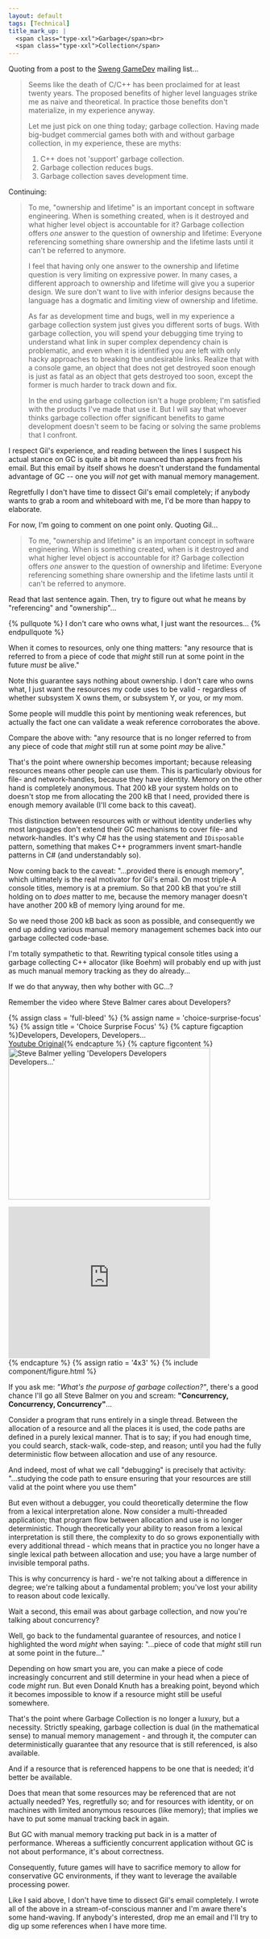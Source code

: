 ```yaml
---
layout: default
tags: [Technical]
title_mark_up: |
  <span class="type-xxl">Garbage</span><br>
  <span class="type-xxl">Collection</span>
---
```


Quoting from a post to the [Sweng GameDev](http://lists.midnightryder.com/listinfo.cgi/sweng-gamedev-midnightryder.com "Software Engineering, as it applies to Game Developers") mailing list...

> Seems like the death of C/C++ has been proclaimed for at
> least twenty years. The proposed benefits of higher level
> languages strike me as naive and theoretical. In practice
> those benefits don't materialize, in my experience anyway.
>
> Let me just pick on one thing today; garbage collection. Having made big-budget commercial games both with and without garbage
> collection, in my experience, these are myths:
>
>   1. C++ does not 'support' garbage collection.
>   2. Garbage collection reduces bugs.
>   3. Garbage collection saves development time.

Continuing:

> To me, "ownership and lifetime" is an important concept in software engineering.  When is something
> created, when is it destroyed and what higher level object is accountable for it? Garbage collection
> offers _one_ answer to the question of ownership and lifetime: Everyone referencing something share
> ownership and the lifetime lasts until it can't be referred to anymore.
> 
> I feel that having only one answer to the ownership and lifetime question is very
> limiting on expressive power. In many cases, a different approach to ownership and lifetime will give you a
> superior design. We sure don't want to live with inferior designs because the language has a dogmatic and
> limiting view of ownership and lifetime.
> 
> As far as development time and bugs, well in my experience a garbage collection system just gives you different
> sorts of bugs. With garbage collection, you will spend your debugging time trying to understand what link in super
> complex dependency chain is problematic, and even when it is identified you are left with only hacky approaches to
> breaking the undesirable links. Realize that with a console game, an object that does not get destroyed soon
> enough is just as fatal as an object that gets destroyed too soon, except the former is much harder to track down and fix.
> 
> In the end using garbage collection isn't a huge problem; I'm satisfied with the products I've made that use it.
> But I will say that whoever thinks garbage collection offer significant benefits to game development doesn't
> seem to be facing or solving the same problems that I confront.
 
I respect Gil's experience, and reading between the lines I suspect his actual stance on GC is quite a bit more
nuanced than appears from his email. But this email by itself shows he doesn't understand the fundamental advantage
of GC -- one you *will not* get with manual memory management.
 
Regretfully I don't have time to dissect Gil's email completely; if anybody wants to grab a room and whiteboard with me, I'd be more than happy to elaborate.
 
For now, I'm going to comment on one point only. Quoting Gil...
 
>To me, "ownership and lifetime" is an important concept in software engineering.  When is something created, when is it destroyed and what higher level object is accountable for it? Garbage collection offers _one_ answer to the question of ownership and lifetime: Everyone referencing something share ownership and the lifetime lasts until it can't be referred to anymore.
 
Read that last sentence again. Then, try to figure out what he means by "referencing" and "ownership"...

{% pullquote %}
  I don't care who owns what, I just want the resources...
{% endpullquote %}

When it comes to resources, only one thing matters: "any resource that is referred to from a piece of code that *might* still run at some point in the future *must* be alive."
 
Note this guarantee says nothing about ownership. I don't care who owns what, I just want the resources my code uses to be valid - regardless of whether subsystem X owns them,  or subsystem Y, or you, or my mom.
 
Some people will muddle this point by mentioning weak references, but actually the fact one can validate a weak reference corroborates the above.
 
Compare the above with: "any resource that is no longer referred to from any
piece of code that *might* still run at some point *may* be alive."
 
That's the point where ownership becomes important; because releasing
resources means other people can use them. This is particularly obvious for file- and
network-handles, because they have identity. Memory on the other hand is completely
anonymous. That 200 kB your system holds on to doesn't stop me from allocating the 200 kB that
I need, provided there is enough memory available (I'll come back to this caveat).
 
This distinction between resources with or without identity underlies why most languages don't extend their GC mechanisms to cover file- and network-handles. It's why C# has the using statement and `IDisposable` pattern, something that makes C++ programmers invent smart-handle patterns in C# (and understandably so).
 
Now coming back to the caveat: "...provided there is enough memory", which ultimately is the real motivator for Gil's email. On most triple-A console titles, memory is at a premium. So that 200 kB that you're still holding on to *does* matter to me, because the memory manager doesn't have another 200 kB of memory lying around for me.
 
So we need those 200 kB back as soon as possible, and consequently we end up adding various manual memory management schemes back into our garbage collected code-base.
 
I'm totally sympathetic to that. Rewriting typical console titles using a garbage collecting C++ allocator (like Boehm) will probably end up with just as much manual memory tracking as they do already...
 
If we do that anyway, then why bother with GC...?
 
Remember the video where Steve Balmer cares about Developers?

{% assign class = 'full-bleed' %}
{% assign name = 'choice-surprise-focus' %}
{% assign title = 'Choice Surprise Focus' %}
{% capture figcaption %}Developers, Developers, Developers...<br><a href="http://www.youtube.com/watch?v=8To-6VIJZRE">Youtube Original</a>{% endcapture %}
{% capture figcontent %}
<img alt="Steve Balmer yelling 'Developers Developers Developers...'" src="/img/posters/steve-balmer-developers.jpg"
     width="400"
     height="300"/>
<div class="fig-content-stretch">
  <iframe width="400" height="300" src="http://www.youtube-nocookie.com/embed/8To-6VIJZRE?rel=0" frameborder="0" allowfullscreen>
  </iframe>
</div>{% endcapture %}
{% assign ratio = '4x3' %}
{% include component/figure.html %}
 
If you ask me: *"What's the purpose of garbage collection?"*, there's a good chance I'll go all Steve Balmer on you and scream: **"Concurrency, Concurrency, Concurrency"**...
 
Consider a program that runs entirely in a single thread. Between the allocation of a resource and all the places it is used, the code paths are defined in a purely lexical manner. That is to say; if you had enough time, you could search, stack-walk, code-step, and reason; until you had the fully deterministic flow between allocation and use of any resource.
 
And indeed, most of what we call "debugging" is precisely that activity: "...studying the code path to ensure ensuring that your resources are still valid at the point where you use them"
 
But even without a debugger, you could theoretically determine the flow from a lexical interpretation alone. Now consider a multi-threaded application; that program flow between allocation and use is no longer deterministic. Though theoretically your ability to reason from a lexical interpretation is still there, the complexity to do so grows exponentially with every additional thread - which means that in practice you no longer have a single lexical path between allocation and use; you have a large number of invisible temporal paths.

This is why concurrency is hard - we're not talking about a difference in degree; we're talking about a fundamental problem; you've lost your ability to reason about code lexically.
 
Wait a second, this email was about garbage collection, and now you're talking about concurrency?
 
Well, go back to the fundamental guarantee of resources, and notice I highlighted the word *might* when saying: "...piece of code that *might* still run at some point in the future..."
 
Depending on how smart you are, you can make a piece of code increasingly concurrent and still determine in your head when a piece of code *might* run. But even Donald Knuth has a breaking point, beyond which it becomes impossible to know if a resource might still be useful somewhere.
 
That's the point where Garbage Collection is no longer a luxury, but a necessity. Strictly speaking, garbage collection is dual (in the mathematical sense) to manual memory management - and through it, the computer can deterministically guarantee that any resource that is still referenced, is also available.
 
And if a resource that is referenced happens to be one that is needed; it'd better be available.
 
Does that mean that some resources may be referenced that are not actually needed? Yes, regretfully so; and for resources with identity, or on machines with limited anonymous resources (like memory); that implies we have to put some manual tracking back in again.
 
But GC with manual memory tracking put back in is a matter of performance. Whereas a sufficiently concurrent application without GC is not about performance, it's about correctness.
 
Consequently, future games will have to sacrifice memory to allow for conservative GC environments, if they want to leverage the available processing power.
 
Like I said above, I don't have time to dissect Gil's email completely. I wrote all of the above in a stream-of-conscious manner and I'm aware there's some hand-waving. If anybody's interested, drop me an email and I'll try to dig up some references when I have more time.
